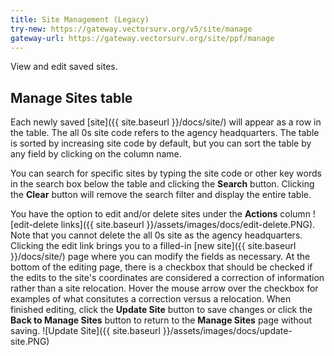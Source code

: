 ```yaml
---
title: Site Management (Legacy)
try-new: https://gateway.vectorsurv.org/v5/site/manage
gateway-url: https://gateway.vectorsurv.org/site/ppf/manage
---
```


View and edit saved sites.

## Manage Sites table

Each newly saved [site]({{ site.baseurl }}/docs/site/) will appear as a row in the table. The all 0s site code refers to the agency headquarters. The table is sorted by increasing site code by default, but you can sort the table by any field by clicking on the column name.

You can search for specific sites by typing the site code or other key words in the search box below the table and clicking the **Search** button. Clicking the **Clear** button will remove the search filter and display the entire table.

You have the option to edit and/or delete sites under the **Actions** column ![edit-delete links]({{ site.baseurl }}/assets/images/docs/edit-delete.PNG). Note that you cannot delete the all 0s site as the agency headquarters. Clicking the edit link brings you to a filled-in [new site]({{ site.baseurl }}/docs/site/) page where you can modify the fields as necessary. At the bottom of the editing page, there is a checkbox that should be checked if the edits to the site's coordinates are considered a correction of information rather than a site relocation. Hover the mouse arrow over the checkbox for examples of what consitutes a correction versus a relocation. When finished editing, click the **Update Site** button to save changes or click the **Back to Manage Sites** button to return to the **Manage Sites** page without saving.
![Update Site]({{ site.baseurl }}/assets/images/docs/update-site.PNG)
